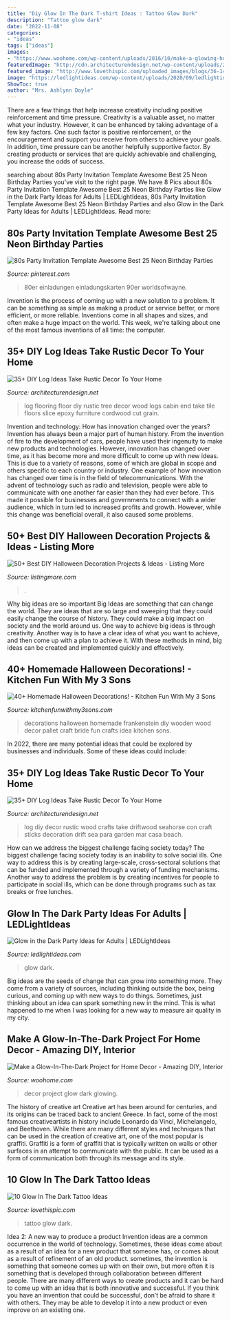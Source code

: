 ```yaml
---
title: "Diy Glow In The Dark T-shirt Ideas : Tattoo Glow Dark"
description: "Tattoo glow dark"
date: "2022-11-08"
categories:
- "ideas"
tags: ["ideas"]
images:
- "https://www.woohome.com/wp-content/uploads/2016/10/make-a-glowing-home-decor-project-6.jpg"
featuredImage: "http://cdn.architecturendesign.net/wp-content/uploads/2014/09/31-floor-log1.jpg"
featured_image: "http://www.lovethispic.com/uploaded_images/blogs/36-1423852932-2-4.jpg"
image: "https://ledlightideas.com/wp-content/uploads/2020/09/ledlightideas-glow-in-the-dark-party-ideas-02-scaled.jpg"
ShowToc: true
author: "Mrs. Ashlynn Doyle"
---
```



There are a few things that help increase creativity including positive reinforcement and time pressure.
Creativity is a valuable asset, no matter what your industry. However, it can be enhanced by taking advantage of a few key factors. One such factor is positive reinforcement, or the encouragement and support you receive from others to achieve your goals. In addition, time pressure can be another helpfully supportive factor. By creating products or services that are quickly achievable and challenging, you increase the odds of success.

	

		
searching about 80s Party Invitation Template Awesome Best 25 Neon Birthday Parties you've visit to the right page. We have 8 Pics about 80s Party Invitation Template Awesome Best 25 Neon Birthday Parties like Glow in the Dark Party Ideas for Adults | LEDLightIdeas, 80s Party Invitation Template Awesome Best 25 Neon Birthday Parties and also Glow in the Dark Party Ideas for Adults | LEDLightIdeas. Read more:
		
    
## 80s Party Invitation Template Awesome Best 25 Neon Birthday Parties

<img loading=lazy src="https://i.pinimg.com/736x/2d/78/1f/2d781f34c94d48738ad21d27f4176d5c.jpg" onerror="this.onerror=null;this.src='https://tse1.mm.bing.net/th?id=OIP.2scOX2RyPFLditBri3RpfQHaLH&amp;pid=15.1';" alt="80s Party Invitation Template Awesome Best 25 Neon Birthday Parties">

_Source: pinterest.com_

>80er einladungen einladungskarten 90er worldsofwayne. 

	

Invention is the process of coming up with a new solution to a problem. It can be something as simple as making a product or service better, or more efficient, or more reliable. Inventions come in all shapes and sizes, and often make a huge impact on the world. This week, we're talking about one of the most famous inventions of all time: the computer.

    
## 35+ DIY Log Ideas Take Rustic Decor To Your Home

<img loading=lazy src="http://cdn.architecturendesign.net/wp-content/uploads/2014/09/31-floor-log1.jpg" onerror="this.onerror=null;this.src='https://tse3.mm.bing.net/th?id=OIP.hVDtXUJvbm6_nT_ubbFAewHaFA&amp;pid=15.1';" alt="35+ DIY Log Ideas Take Rustic Decor To Your Home">

_Source: architecturendesign.net_

>log flooring floor diy rustic tree decor wood logs cabin end take tile floors slice epoxy furniture cordwood cut grain. 

	

Invention and technology: How has innovation changed over the years?
Invention has always been a major part of human history. From the invention of fire to the development of cars, people have used their ingenuity to make new products and technologies. However, innovation has changed over time, as it has become more and more difficult to come up with new ideas. This is due to a variety of reasons, some of which are global in scope and others specific to each country or industry.
One example of how innovation has changed over time is in the field of telecommunications. With the advent of technology such as radio and television, people were able to communicate with one another far easier than they had ever before. This made it possible for businesses and governments to connect with a wider audience, which in turn led to increased profits and growth. However, while this change was beneficial overall, it also caused some problems.

    
## 50+ Best DIY Halloween Decoration Projects &amp; Ideas - Listing More

<img loading=lazy src="https://listingmore.com/wp-content/uploads/2017/09/28-diy-halloween-decoration-ideas.jpg" onerror="this.onerror=null;this.src='https://tse2.mm.bing.net/th?id=OIP.Y-gY6CfmvQJshtBRA3CXNAHaLH&amp;pid=15.1';" alt="50+ Best DIY Halloween Decoration Projects &amp; Ideas - Listing More">

_Source: listingmore.com_

>. 

	

Why big ideas are so important
Big Ideas are something that can change the world. They are ideas that are so large and sweeping that they could easily change the course of history. They could make a big impact on society and the world around us. One way to achieve big ideas is through creativity. Another way is to have a clear idea of what you want to achieve, and then come up with a plan to achieve it. With these methods in mind, big ideas can be created and implemented quickly and effectively.

    
## 40+ Homemade Halloween Decorations! - Kitchen Fun With My 3 Sons

<img loading=lazy src="https://kitchenfunwithmy3sons.com/wp-content/uploads/2016/09/the-best-diy-homemade-halloween-decorations-crafts-10.jpg" onerror="this.onerror=null;this.src='https://tse1.mm.bing.net/th?id=OIP.57fETaV-swOy4vzyAp7ZfAAAAA&amp;pid=15.1';" alt="40+ Homemade Halloween Decorations! - Kitchen Fun With My 3 Sons">

_Source: kitchenfunwithmy3sons.com_

>decorations halloween homemade frankenstein diy wooden wood decor pallet craft bride fun crafts idea kitchen sons. 

	

In 2022, there are many potential ideas that could be explored by businesses and individuals. Some of these ideas could include: 

    
## 35+ DIY Log Ideas Take Rustic Decor To Your Home

<img loading=lazy src="http://cdn.architecturendesign.net/wp-content/uploads/2014/09/30-wall-art-log.jpg" onerror="this.onerror=null;this.src='https://tse2.mm.bing.net/th?id=OIP.kLwRlSD35KdI_21HtAJRHwHaIp&amp;pid=15.1';" alt="35+ DIY Log Ideas Take Rustic Decor To Your Home">

_Source: architecturendesign.net_

>log diy decor rustic wood crafts take driftwood seahorse con craft sticks decoration drift sea para garden mar casa beach. 

	

How can we address the biggest challenge facing society today?
The biggest challenge facing society today is an inability to solve social ills. One way to address this is by creating large-scale, cross-sectoral solutions that can be funded and implemented through a variety of funding mechanisms. Another way to address the problem is by creating incentives for people to participate in social ills, which can be done through programs such as tax breaks or free lunches.

    
## Glow In The Dark Party Ideas For Adults | LEDLightIdeas

<img loading=lazy src="https://ledlightideas.com/wp-content/uploads/2020/09/ledlightideas-glow-in-the-dark-party-ideas-02-scaled.jpg" onerror="this.onerror=null;this.src='https://tse2.mm.bing.net/th?id=OIP.IRVtgYC_W4VYEmhbeHWqZQHaFj&amp;pid=15.1';" alt="Glow in the Dark Party Ideas for Adults | LEDLightIdeas">

_Source: ledlightideas.com_

>glow dark. 

	

Big ideas are the seeds of change that can grow into something more. They come from a variety of sources, including thinking outside the box, being curious, and coming up with new ways to do things. Sometimes, just thinking about an idea can spark something new in the mind. This is what happened to me when I was looking for a new way to measure air quality in my city.

    
## Make A Glow-In-The-Dark Project For Home Decor - Amazing DIY, Interior

<img loading=lazy src="https://www.woohome.com/wp-content/uploads/2016/10/make-a-glowing-home-decor-project-6.jpg" onerror="this.onerror=null;this.src='https://tse3.mm.bing.net/th?id=OIP.5HWhvMi2dc3W7nF5QPApUAHaRt&amp;pid=15.1';" alt="Make a Glow-In-The-Dark Project for Home Decor - Amazing DIY, Interior">

_Source: woohome.com_

>decor project glow dark glowing. 

	

The history of creative art
Creative art has been around for centuries, and its origins can be traced back to ancient Greece. In fact, some of the most famous creativeartists in history include Leonardo da Vinci, Michelangelo, and Beethoven. While there are many different styles and techniques that can be used in the creation of creative art, one of the most popular is graffiti. Graffiti is a form of graffiti that is typically written on walls or other surfaces in an attempt to communicate with the public. It can be used as a form of communication both through its message and its style.

    
## 10 Glow In The Dark Tattoo Ideas

<img loading=lazy src="http://www.lovethispic.com/uploaded_images/blogs/36-1423852932-2-4.jpg" onerror="this.onerror=null;this.src='https://tse3.mm.bing.net/th?id=OIP.2j5bZWeYio4azWkDMZFg7AHaNL&amp;pid=15.1';" alt="10 Glow In The Dark Tattoo Ideas">

_Source: lovethispic.com_

>tattoo glow dark. 

	

Idea 2: A new way to produce a product
Invention ideas are a common occurrence in the world of technology. Sometimes, these ideas come about as a result of an idea for a new product that someone has, or comes about as a result of refinement of an old product. sometimes, the invention is something that someone comes up with on their own, but more often it is something that is developed through collaboration between different people. There are many different ways to create products and it can be hard to come up with an idea that is both innovative and successful. If you think you have an invention that could be successful, don’t be afraid to share it with others. They may be able to develop it into a new product or even improve on an existing one.

